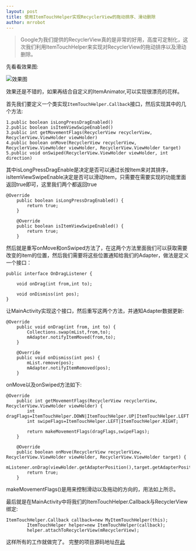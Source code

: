 ```yaml
---
layout: post
title: 使用ItemTouchHelper实现RecyclerView的拖动排序、滑动删除
author: mrrobot
---
```


>Google为我们提供的RecyclerView真的是非常的好用，高度可定制化，这次我们利用ItemTouchHelper来实现对RecyclerView的拖动排序以及滑动删除。

先看看效果图:

![效果图](http://ockr1qfi1.bkt.clouddn.com/demo.gif)

效果还是不错的，如果再结合自定义的ItemAnimator,可以实现很漂亮的花样。

首先我们要定义一个类实现``ItemTouchHelper.Callback``接口，然后实现其中的几个方法:

	1.public boolean isLongPressDragEnabled()
	2.public boolean isItemViewSwipeEnabled()
	3.public int getMovementFlags(RecyclerView recyclerView, RecyclerView.ViewHolder viewHolder)
	4.public boolean onMove(RecyclerView recyclerView, RecyclerView.ViewHolder viewHolder, RecyclerView.ViewHolder target)
	5.public void onSwiped(RecyclerView.ViewHolder viewHolder, int direction)
	
	
其中isLongPressDragEnable是决定是否可以通过长按Item来对其排序，isItemViewSwipeEnable决定是否可以滑动Item，只需要在需要实现的功能里面返回true即可，这里我们两个都返回true

```
@Override
    public boolean isLongPressDragEnabled() {
        return true;
    }

    @Override
    public boolean isItemViewSwipeEnabled() {
        return true;
    }
```

然后就是重写onMove和onSwiped方法了，在这两个方法里面我们可以获取需要改变的item的位置，然后我们需要将这些位置通知给我们的Adapter，做法是定义一个接口：

```
public interface OnDragListener {

    void onDrag(int from,int to);

    void onDismiss(int pos);
}
```

让MainActivity实现这个接口，然后重写这两个方法，并通知Adapter数据更新:

```
@Override
    public void onDrag(int from, int to) {
        Collections.swap(mList,from,to);
        mAdapter.notifyItemMoved(from,to);
    }

    @Override
    public void onDismiss(int pos) {
        mList.remove(pos);
        mAdapter.notifyItemRemoved(pos);
    }
```

onMove以及onSwiped方法如下:

```
@Override
    public int getMovementFlags(RecyclerView recyclerView, RecyclerView.ViewHolder viewHolder) {
        int dragFlags=ItemTouchHelper.DOWN|ItemTouchHelper.UP|ItemTouchHelper.LEFT|ItemTouchHelper.RIGHT;
        int swipeFlags=ItemTouchHelper.LEFT|ItemTouchHelper.RIGHT;

        return makeMovementFlags(dragFlags,swipeFlags);
    }

    @Override
    public boolean onMove(RecyclerView recyclerView, RecyclerView.ViewHolder viewHolder, RecyclerView.ViewHolder target) {
        mListener.onDrag(viewHolder.getAdapterPosition(),target.getAdapterPosition());
        return true;
    }
```

makeMovementFlags()是用来控制滑动以及拖动的方向的，用法如上所示。

最后就是在MainActivity中将我们的ItemTouchHelper.Callback与RecyclerView绑定:

```
ItemTouchHelper.Callback callback=new MyItemTouchHelper(this);
        ItemTouchHelper helper=new ItemTouchHelper(callback);
        helper.attachToRecyclerView(mRecyclerView);
```

这样所有的工作就做完了。
完整的项目源码地址[在此](https://github.com/mrrobot97/DragableRecyclerView)